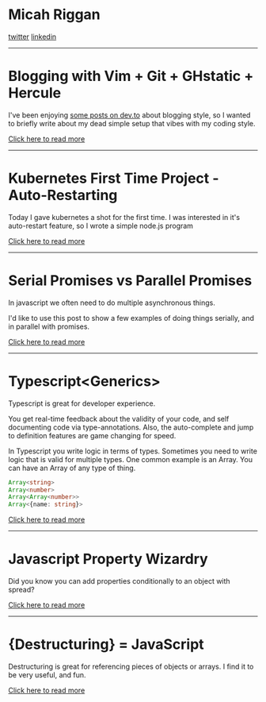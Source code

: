 # Micah Riggan

[twitter](https://twitter.com/micahriggan) 
[linkedin](https://www.linkedin.com/in/micah-riggan/)

---

# Blogging with Vim + Git + GHstatic + Hercule

I've been enjoying [some posts on dev.to](https://dev.to/gypsydave5/how-i-write-blog-posts-these-days-204g) about blogging style, so I wanted to briefly write about my dead simple setup that vibes with my coding style.



[Click here to read more](blogging-from-github)

---

# Kubernetes First Time Project - Auto-Restarting
Today I gave kubernetes a shot for the first time. I was interested in it's auto-restart feature, so I wrote a simple node.js program


[Click here to read more](k8-uptime)

---

# Serial Promises vs Parallel Promises

In javascript we often need to do multiple asynchronous things.

I'd like to use this post to show a few examples of doing things serially, and in parallel with promises.


[Click here to read more](parallel-promises)

---

# Typescript\<Generics>

Typescript is great for developer experience. 

You get real-time feedback about the validity of your code, and self documenting code via type-annotations. Also, the auto-complete and jump to definition features are game changing for speed.

In Typescript you write logic in terms of types. Sometimes you need to write logic that is valid for multiple types. One common example is an Array. You can have an Array of any type of thing.

```typescript
Array<string>
Array<number>
Array<Array<number>>
Array<{name: string}>
```


[Click here to read more](typescript-generics)

---

# Javascript Property Wizardry
Did you know you can add properties conditionally to an object with spread?



[Click here to read more](js-wizardry)

---

# {Destructuring} = JavaScript

Destructuring is great for referencing pieces of objects or arrays. I find it to be very useful, and fun.



[Click here to read more](destructuring-is-fun)
